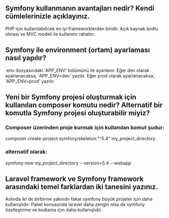 ## Symfony kullanmanın avantajları nedir? Kendi cümlelerinizle açıklayınız.
PHP için kullanılabilicek en iyi frameworklerden biridir. 
Açık kaynak kodlu olması ve MVC modeli ile kullanımı rahattır. 

## Symfony ile environment (ortam) ayarlaması nasıl yapılır?
.env dosyasındaki 'APP_ENV' bölümünü ile ayarlanır. Eğer dev olarak ayarlanacaksa, 'APP_ENV=dev' yazılır.
Eğer prod olarak ayarlanacaksa, 'APP_ENV=prod' yazılır.

## Yeni bir Symfony projesi oluşturmak için kullanılan composer komutu nedir? Alternatif bir komutla Symfony projesi oluşturabilir miyiz?

### Composer üzerinden proje kurmak için kullanılan komut şudur:

composer create-project symfony/skeleton:"^5.4" my_project_directory

### alternatif olarak:
symfony new my_project_directory --version=5.4 --webapp

## Laravel framework ve Symfony framework arasındaki temel farklardan iki tanesini yazınız.
Aslında iki de birbirine yakındır fakat symfony büyük projeler için daha kullanışlıdır.
Paket konusunda laravel daha zengin olsa da symfony özelleştirme ve kodlama için daha kullanışlıdır.
